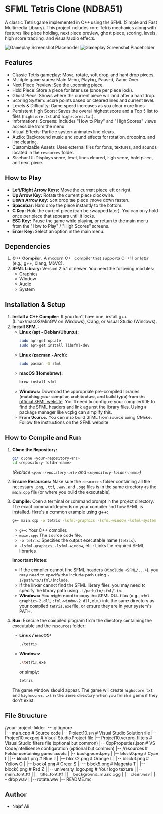 # SFML Tetris Clone (NDBA51)

A classic Tetris game implemented in C++ using the SFML (Simple and Fast Multimedia Library). This project includes core Tetris mechanics along with features like piece holding, next piece preview, ghost piece, scoring, levels, high score tracking, and visual/audio effects.

![Gameplay Screenshot Placeholder](1.png)
![Gameplay Screenshot Placeholder](2.png)


## Features

*   Classic Tetris gameplay: Move, rotate, soft drop, and hard drop pieces.
*   Multiple game states: Main Menu, Playing, Paused, Game Over.
*   Next Piece Preview: See the upcoming piece.
*   Hold Piece: Store a piece for later use (once per piece lock).
*   Ghost Piece: Shows where the current piece will land after a hard drop.
*   Scoring System: Score points based on cleared lines and current level.
*   Levels & Difficulty: Game speed increases as you clear more lines.
*   Persistent High Score: Saves the overall highest score and a Top 5 list to files (`highscore.txt` and `highscores.txt`).
*   Informational Screens: Includes "How to Play" and "High Scores" views accessible from the menu.
*   Visual Effects: Particle system animates line clears.
*   Audio: Background music and sound effects for rotation, dropping, and line clearing.
*   Customizable Assets: Uses external files for fonts, textures, and sounds located in the `resources` folder.
*   Sidebar UI: Displays score, level, lines cleared, high score, hold piece, and next piece.

## How to Play

*   **Left/Right Arrow Keys:** Move the current piece left or right.
*   **Up Arrow Key:** Rotate the current piece clockwise.
*   **Down Arrow Key:** Soft drop the piece (move down faster).
*   **Spacebar:** Hard drop the piece instantly to the bottom.
*   **C Key:** Hold the current piece (can be swapped later). You can only hold once per piece that appears until it locks.
*   **ESC Key:** Pause the game while playing, or return to the main menu from the "How to Play" / "High Scores" screens.
*   **Enter Key:** Select an option in the main menu.

## Dependencies

1.  **C++ Compiler:** A modern C++ compiler that supports C++11 or later (e.g., g++, Clang, MSVC).
2.  **SFML Library:** Version 2.5.1 or newer. You need the following modules:
    *   Graphics
    *   Window
    *   Audio
    *   System

## Installation & Setup

1.  **Install a C++ Compiler:** If you don't have one, install g++ (Linux/macOS/MinGW on Windows), Clang, or Visual Studio (Windows).
2.  **Install SFML:**
    *   **Linux (apt - Debian/Ubuntu):**
        ```bash
        sudo apt-get update
        sudo apt-get install libsfml-dev
        ```
    *   **Linux (pacman - Arch):**
        ```bash
        sudo pacman -S sfml
        ```
    *   **macOS (Homebrew):**
        ```bash
        brew install sfml
        ```
    *   **Windows:** Download the appropriate pre-compiled libraries (matching your compiler, architecture, and build type) from the [official SFML website](https://www.sfml-dev.org/download.php). You'll need to configure your compiler/IDE to find the SFML headers and link against the library files. Using a package manager like vcpkg can simplify this.
    *   **From Source:** You can also build SFML from source using CMake. Follow the instructions on the SFML website.

## How to Compile and Run

1.  **Clone the Repository:**
    ```bash
    git clone <your-repository-url>
    cd <repository-folder-name>
    ```
    *(Replace `<your-repository-url>` and `<repository-folder-name>`)*

2.  **Ensure Resources:** Make sure the `resources` folder containing all the necessary `.png`, `.ttf`, `.wav`, and `.ogg` files is in the same directory as the `main.cpp` file (or where you build the executable).

3.  **Compile:** Open a terminal or command prompt in the project directory. The exact command depends on your compiler and how SFML is installed. Here's a common example using g++:

    ```bash
    g++ main.cpp -o tetris -lsfml-graphics -lsfml-window -lsfml-system -lsfml-audio
    ```

    *   `g++`: Your C++ compiler.
    *   `main.cpp`: The source code file.
    *   `-o tetris`: Specifies the output executable name (`tetris`).
    *   `-lsfml-graphics`, `-lsfml-window`, etc.: Links the required SFML libraries.

    **Important Notes:**
    *   If the compiler cannot find SFML headers (`#include <SFML/...>`), you may need to specify the include path using `-I/path/to/sfml/include`.
    *   If the linker cannot find the SFML library files, you may need to specify the library path using `-L/path/to/sfml/lib`.
    *   **Windows:** You might need to copy the SFML DLL files (e.g., `sfml-graphics-2.dll`, `sfml-window-2.dll`, etc.) into the same directory as your compiled `tetris.exe` file, or ensure they are in your system's PATH.

4.  **Run:** Execute the compiled program from the directory containing the executable and the `resources` folder:

    *   **Linux / macOS:**
        ```bash
        ./tetris
        ```
    *   **Windows:**
        ```bash
        .\tetris.exe
        ```
        or simply:
        ```bash
        tetris
        ```

    The game window should appear. The game will create `highscore.txt` and `highscores.txt` in the same directory when you finish a game if they don't exist.

## File Structure
/your-project-folder
|-- .gitignore          
|-- main.cpp            # Source code
|-- Project10.sln       # Visual Studio Solution file
|-- Project10.vcxproj   # Visual Studio Project file
|-- Project10.vcxproj.filters # Visual Studio filters file (optional but common)
|-- CppProperties.json  # VS Code/Intellisense configuration (optional but common)
|-- /resources          # Folder containing game assets
|   |-- background.png
|   |-- block0.png      # Cyan I
|   |-- block1.png      # Blue J
|   |-- block2.png      # Orange L
|   |-- block3.png      # Yellow O
|   |-- block4.png      # Green S
|   |-- block5.png      # Magenta T
|   |-- block6.png      # Red Z
|   |-- university_logo.png # Your logo texture
|   |-- main_font.ttf
|   |-- title_font.ttf
|   |-- background_music.ogg
|   |-- clear.wav
|   |-- drop.wav
|   |-- rotate.wav
|-- README.md   

## Author

*   Najaf Ali
